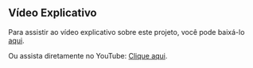 ## Vídeo Explicativo

Para assistir ao vídeo explicativo sobre este projeto, você pode baixá-lo [aqui](./video.mp4).

Ou assista diretamente no YouTube: [Clique aqui](https://www.youtube.com/watch?v=l4ggqcWaNCg).

